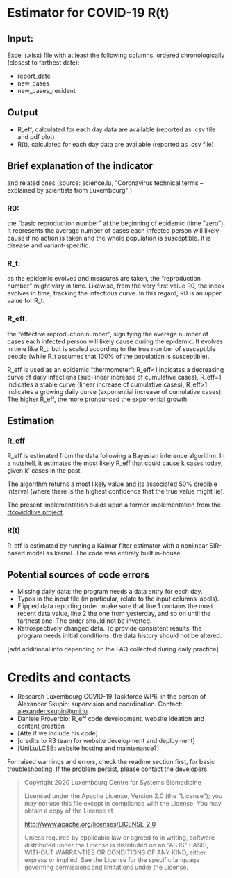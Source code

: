 # Estimator for COVID-19 R(t)

## Input:
Excel (.xlsx) file with at least the following columns, ordered chronologically (closest to farthest date):
- report_date
- new_cases
- new_cases_resident

## Output
- R_eff, calculated for each day data are available (reported as .csv file and pdf plot)
- R(t), calculated for each day data are available (reported as .csv file)

## Brief explanation of the indicator
and related ones (source: science.lu, "Coronavirus technical terms – explained by scientists from Luxembourg" )

### R0:
the “basic reproduction number” at the beginning of epidemic (time "zero"). It represents the average number of cases each infected person will likely cause if no action is taken and the whole population is susceptible. It is disease and variant-specific.

### R_t:
as the epidemic evolves and measures are taken, the “reproduction number” might vary in time. Likewise, from the very first value R0, the index evolves in time, tracking the infectious curve. In this regard, R0 is an upper value for R_t.

### R_eff:
the “effective reproduction number”, signifying the average number of cases each infected person will likely cause during the epidemic. It evolves in time like R_t, but is scaled according to the true number of susceptible people (while R_t assumes that 100% of the population is susceptible).

R_eff is used as an epidemic “thermometer”: R_eff<1 indicates a decreasing curve of daily infections (sub-linear increase of cumulative cases), R_eff=1 indicates a stable curve (linear increase of cumulative cases), R_eff>1 indicates a growing daily curve (exponential increase of cumulative cases). The higher R_eff, the more pronounced the exponential growth.

## Estimation

### R_eff
R_eff is estimated from the data following a Bayesian inference algorithm. In a nutshell, it estimates the most likely R_eff that could cause k cases today, given k' cases in the past.

The algorithm returns a most likely value and its associated 50% credible interval (where there is the highest confidence that the true value might lie).

The present implementation builds upon a former implementation from the [rtcoviddlive project](https://github.com/rtcovidlive/). 

### R(t)
R_eff is estimated by running a Kalmar filter estimator with a nonlinear SIR-based model as kernel. The code was entirely built in-house.

## Potential sources of code errors
- Missing daily data: the program needs a data entry for each day.
- Typos in the input file (in particular, relate to the input columns labels).
- Flipped data reporting order: make sure that line 1 contains the most recent data value, line 2 the one from yesterday, and so on until the farthest one. The order should not be inverted.
- Retrospectively changed data. To provide consistent results, the program needs initial conditions: the data history should not be altered.

[add additional info depending on the FAQ collected during daily practice]


# Credits and contacts

- Research Luxembourg COVID-19 Taskforce WP6, in the person of Alexander Skupin: supervision and coordination. Contact: alexander.skupin@uni.lu.
- Daniele Proverbio: R_eff code development, website ideation and content creation
- [Atte if we include his code]
- [credits to R3 team for website development and deployment]
- [UniLu/LCSB: website hosting and maintenance?]

For raised warnings and errors, check the readme section first, for basic troubleshooting.
If the problem persist, please contact the developers.



> Copyright 2020 Luxembourg Centre for Systems Biomedicine
>
> Licensed under the Apache License, Version 2.0 (the "License");
>  you may not use this file except in compliance with the License.
>  You may obtain a copy of the License at
>
>    http://www.apache.org/licenses/LICENSE-2.0
>
>  Unless required by applicable law or agreed to in writing, software
>  distributed under the License is distributed on an "AS IS" BASIS,
>  WITHOUT WARRANTIES OR CONDITIONS OF ANY KIND, either express or implied.
>  See the License for the specific language governing permissions and
>  limitations under the License.
